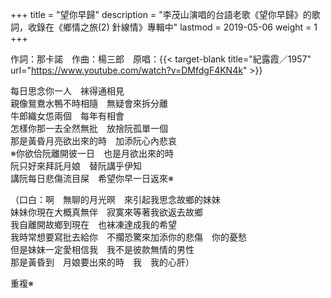 +++
title = "望你早歸"
description = "李茂山演唱的台語老歌《望你早歸》的歌詞，收錄在《鄉情之旅(2) 針線情》專輯中"
lastmod = 2019-05-06
weight = 1
+++

作詞：那卡諾　作曲：楊三郎　原唱：{{< target-blank title="紀露霞／1957" url="https://www.youtube.com/watch?v=DMfdgF4KN4k" >}}

每日思念你一人　袜得通相見  
親像鴛鴦水鴨不時相隨　無疑會來拆分離  
牛郎織女怹兩個　每年有相會  
怎樣你那一去全然無批　放捨阮孤單一個  
那是黃昏月亮欲出來的時　加添阮心內悲哀  
※你欲佮阮離開彼一日　也是月欲出來的時  
阮只好來拜託月娘　替阮講乎伊知  
講阮每日悲傷流目屎　希望你早一日返來※  

（口白：啊　無聊的月光暝　來引起我思念故鄉的妹妹  
妹妹你現在大概真無伴　寂寞來等著我欲返去故鄉  
我自離開故鄉到現在　也袜凍達成我的希望  
我時常想要寫批去給你　不擱恐驚來加添你的悲傷　你的憂愁  
但是妹妹一定愛相信我　我不是彼款無情的男性  
那是黃昏到　月娘要出來的時　我　我的心肝）  

重複※